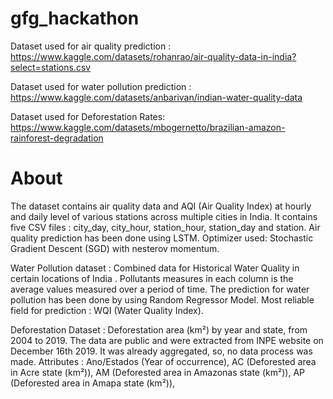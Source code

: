 # gfg_hackathon
Dataset used for air quality prediction : https://www.kaggle.com/datasets/rohanrao/air-quality-data-in-india?select=stations.csv

Dataset used for water pollution prediction : https://www.kaggle.com/datasets/anbarivan/indian-water-quality-data

Dataset used for Deforestation Rates: https://www.kaggle.com/datasets/mbogernetto/brazilian-amazon-rainforest-degradation
# About
The dataset contains air quality data and AQI (Air Quality Index) at hourly and daily level of various stations across multiple cities in India. It contains five CSV files : city_day, city_hour, station_hour, station_day and station.
Air quality prediction has been done using LSTM. Optimizer used: Stochastic Gradient Descent (SGD) with nesterov momentum.

Water Pollution dataset : Combined data for Historical Water Quality in certain locations of India . Pollutants measures in each column is the average values measured over a period of time. 
The prediction for water pollution has been done by using Random Regressor Model. Most reliable field for prediction : WQI (Water Quality Index).

Deforestation Dataset : Deforestation area (km²) by year and state, from 2004 to 2019. The data are public and were extracted from INPE website on December 16th 2019. It was already aggregated, so, no data process was made.
Attributes : Ano/Estados (Year of occurrence), AC (Deforested area in Acre state (km²)), AM (Deforested area in Amazonas state (km²)), AP (Deforested area in Amapa state (km²)), 




